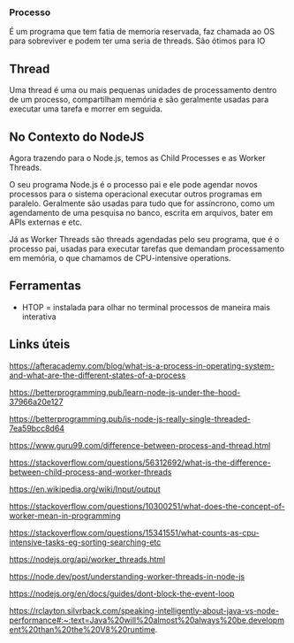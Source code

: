 ### Processo
É um programa que tem fatia de memoria reservada, faz chamada ao OS para sobreviver e podem ter uma seria de threads. São ótimos para IO

## Thread
Uma thread é uma ou mais pequenas unidades de processamento dentro de um processo, compartilham memória e são geralmente usadas para executar uma tarefa e morrer em seguida. 

## No Contexto do NodeJS
Agora trazendo para o Node.js, temos as Child Processes e as Worker Threads. 

O seu programa Node.js é o processo pai e ele pode agendar novos processos para o sistema operacional executar outros programas em paralelo.
Geralmente são usadas para tudo que for assíncrono, como um agendamento de uma pesquisa no banco, escrita em arquivos, bater em APIs externas e etc.

Já as Worker Threads são threads agendadas pelo seu programa, que é o processo pai, usadas para executar tarefas que demandam processamento em memória, o que chamamos de CPU-intensive operations. 

## Ferramentas
- HTOP = instalada para olhar no terminal processos de maneira mais interativa

## Links úteis

https://afteracademy.com/blog/what-is-a-process-in-operating-system-and-what-are-the-different-states-of-a-process

https://betterprogramming.pub/learn-node-js-under-the-hood-37966a20e127

https://betterprogramming.pub/is-node-js-really-single-threaded-7ea59bcc8d64

https://www.guru99.com/difference-between-process-and-thread.html

https://stackoverflow.com/questions/56312692/what-is-the-difference-between-child-process-and-worker-threads

https://en.wikipedia.org/wiki/Input/output

https://stackoverflow.com/questions/10300251/what-does-the-concept-of-worker-mean-in-programming

https://stackoverflow.com/questions/15341551/what-counts-as-cpu-intensive-tasks-eg-sorting-searching-etc

https://nodejs.org/api/worker_threads.html

https://node.dev/post/understanding-worker-threads-in-node-js

https://nodejs.org/en/docs/guides/dont-block-the-event-loop

https://rclayton.silvrback.com/speaking-intelligently-about-java-vs-node-performance#:~:text=Java%20will%20almost%20always%20be,development%20than%20the%20V8%20runtime.
